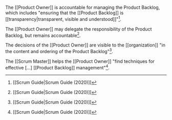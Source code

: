 The [[Product Owner]] is accountable for managing the Product Backlog, which includes "ensuring that the [[Product Backlog]] is [[transparency|transparent, visible and understood]]"[^scrum-guide-2020].

The [[Product Owner]] may delegate the responsibility of the Product Backlog, but remains accountable[^scrum-guide-2020].

The decisions of the [[Product Owner]] are visible to the [[organization]] "in the content and ordering of the Product Backlog"[^scrum-guide-2020].

The [[Scrum Master]] helps the [[Product Owner]] "find techniques for effective \[...\] [[Product Backlog]] management"[^scrum-guide-2020].

[^scrum-guide-2020]: [[Scrum Guide|Scrum Guide (2020)]]
